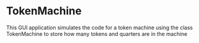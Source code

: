 # TokenMachine
This GUI application simulates the code for a token machine using the class TokenMachine to store how many tokens and quarters are in the machine
